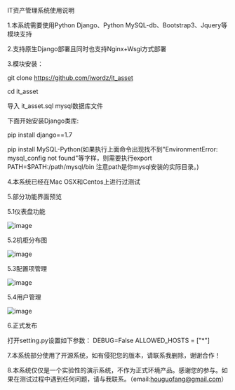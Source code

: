 

IT资产管理系统使用说明

1.本系统需要使用Python Django、Python MySQL-db、Bootstrap3、Jquery等模块支持

2.支持原生Django部署且同时也支持Nginx+Wsgi方式部署

3.模块安装：

git clone https://github.com/iwordz/it_asset

cd it_asset

导入 it_asset.sql mysql数据库文件

下面开始安装Django类库:

pip install django==1.7

pip install MySQL-Python(如果执行上面命令出现找不到"EnvironmentError: mysql_config not found"等字样，则需要执行export PATH=$PATH:/path/mysql/bin 注意path是你mysql安装的实际目录。)

4.本系统已经在Mac OSX和Centos上进行过测试

5.部分功能界面预览

5.1仪表盘功能

![image](https://github.com/iwordz/it_asset/blob/master/static/images/3.jpg)

5.2机柜分布图

![image](https://github.com/iwordz/it_asset/blob/master/static/images/4.jpg)

5.3配置项管理

![image](https://github.com/iwordz/it_asset/blob/master/static/images/5.jpg)

5.4用户管理

![image](https://github.com/iwordz/it_asset/blob/master/static/images/6.jpg)


6.正式发布

打开setting.py设置如下参数：
DEBUG=False
ALLOWED_HOSTS = ["*"]

7.本系统部分使用了开源系统，如有侵犯您的版本，请联系我删除，谢谢合作！


8.本系统仅仅是一个实验性的演示系统，不作为正式环境产品。感谢您的参与。如果在测试过程中遇到任何问题，请与我联系。（email:houguofang@gmail.com）


